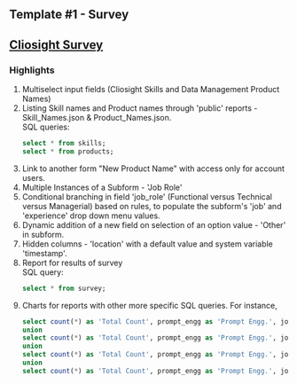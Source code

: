 Template #1 - Survey 
-------------------------
## [Cliosight Survey](https://app1.cliosight.com/app/forms/221/show/public?noNavbar=true)   

### Highlights      
1. Multiselect input fields (Cliosight Skills and Data Management Product Names)
2. Listing Skill names and Product names through 'public' reports - Skill_Names.json & Product_Names.json.    
   SQL queries:
   ``` sql
   select * from skills;     
   select * from products;
   ```
3. Link to another form "New Product Name" with access only for account users.
4. Multiple Instances of a Subform - 'Job Role'      
5. Conditional branching in field 'job_role' (Functional versus Technical versus Managerial) based on rules, to populate the subform's 'job' and 'experience' drop down menu values.
6. Dynamic addition of a new field on selection of an option value - 'Other' in subform.       
7. Hidden columns - 'location' with a default value and system variable 'timestamp'.
8. Report for results of survey        
   SQL query:
   ``` sql
   select * from survey;     
   ```
9. Charts for reports with other more specific SQL queries. For instance,         
   ``` sql
   select count(*) as 'Total Count', prompt_engg as 'Prompt Engg.', job_role as 'Job Role' from survey where prompt_engg = 'yes' and job_role = 'Functional'     
   union          
   select count(*) as 'Total Count', prompt_engg as 'Prompt Engg.', job_role as 'Job Role' from survey where prompt_engg = 'yes' and job_role = 'Technical'          
   union
   select count(*) as 'Total Count', prompt_engg as 'Prompt Engg.', job_role as 'Job Role' from survey where prompt_engg = 'no' and job_role = 'Functional'     
   union          
   select count(*) as 'Total Count', prompt_engg as 'Prompt Engg.', job_role as 'Job Role' from survey where prompt_engg = 'no' and job_role = 'Technical'
   ```


